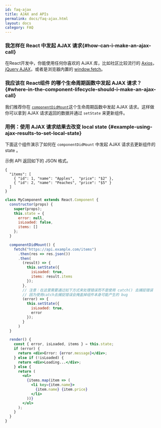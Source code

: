 ```yaml
---
id: faq-ajax
title: AJAX and APIs
permalink: docs/faq-ajax.html
layout: docs
category: FAQ
---
```


### 我怎样在 React 中发起 AJAX 请求{#how-can-i-make-an-ajax-call}

在React开发中，你能使用任何你喜欢的 AJAX 库，比如社区比较流行的 [Axios](https://github.com/axios/axios)，[jQuery AJAX](https://api.jquery.com/jQuery.ajax/)，或者是浏览器内置的 [window.fetch](https://developer.mozilla.org/en-US/docs/Web/API/Fetch_API)。

### 我应该在 React组件 的哪个生命周期函数中发起 AJAX 请求？{#where-in-the-component-lifecycle-should-i-make-an-ajax-call}

我们推荐你在 [`componentDidMount`](/docs/react-component.html#mounting)这个生命周期函数中发起 AJAX 请求。这样做你可以拿到 AJAX 请求返回的数据并通过 `setState` 来更新组件。

### 用例：使用 AJAX 请求结果去改变 local state {#example-using-ajax-results-to-set-local-state}

下面这个组件演示了如何在 `componentDidMount` 中发起 AJAX 请求去更新组件的 state 。

示例 API 返回如下的 JSON 格式。

```
{
  "items": [
    { "id": 1, "name": "Apples",  "price": "$2" },
    { "id": 2, "name": "Peaches", "price": "$5" }
  ] 
}
```

```jsx
class MyComponent extends React.Component {
  constructor(props) {
    super(props);
    this.state = {
      error: null,
      isLoaded: false,
      items: []
    };
  }

  componentDidMount() {
    fetch("https://api.example.com/items")
      .then(res => res.json())
      .then(
        (result) => {
          this.setState({
            isLoaded: true,
            items: result.items
          });
        },
        // 注意：在这里需要通过如下方式来处理错误而不是使用 catch() 去捕捉错误
        // 因为使用catch去捕捉错误会掩盖掉组件本身可能产生的 bug
        (error) => {
          this.setState({
            isLoaded: true,
            error
          });
        }
      )
  }

  render() {
    const { error, isLoaded, items } = this.state;
    if (error) {
      return <div>Error: {error.message}</div>;
    } else if (!isLoaded) {
      return <div>Loading...</div>;
    } else {
      return (
        <ul>
          {items.map(item => (
            <li key={item.name}>
              {item.name} {item.price}
            </li>
          ))}
        </ul>
      );
    }
  }
}
```
